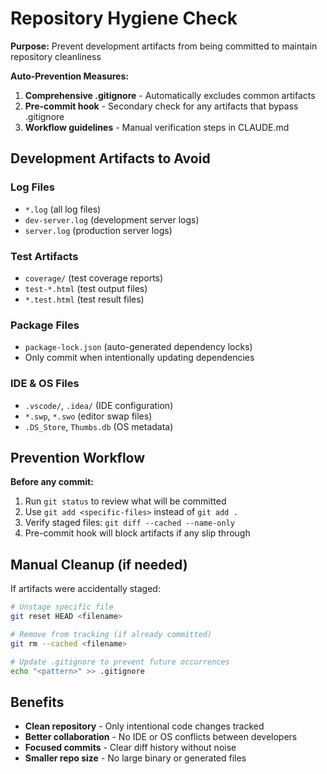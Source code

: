 # Repository Hygiene Check

**Purpose:** Prevent development artifacts from being committed to maintain repository cleanliness

**Auto-Prevention Measures:**
1. **Comprehensive .gitignore** - Automatically excludes common artifacts
2. **Pre-commit hook** - Secondary check for any artifacts that bypass .gitignore
3. **Workflow guidelines** - Manual verification steps in CLAUDE.md

## Development Artifacts to Avoid

### Log Files
- `*.log` (all log files)
- `dev-server.log` (development server logs)
- `server.log` (production server logs)

### Test Artifacts
- `coverage/` (test coverage reports)
- `test-*.html` (test output files)
- `*.test.html` (test result files)

### Package Files
- `package-lock.json` (auto-generated dependency locks)
- Only commit when intentionally updating dependencies

### IDE & OS Files
- `.vscode/`, `.idea/` (IDE configuration)
- `*.swp`, `*.swo` (editor swap files)
- `.DS_Store`, `Thumbs.db` (OS metadata)

## Prevention Workflow

**Before any commit:**
1. Run `git status` to review what will be committed
2. Use `git add <specific-files>` instead of `git add .`
3. Verify staged files: `git diff --cached --name-only`
4. Pre-commit hook will block artifacts if any slip through

## Manual Cleanup (if needed)

If artifacts were accidentally staged:
```bash
# Unstage specific file
git reset HEAD <filename>

# Remove from tracking (if already committed)
git rm --cached <filename>

# Update .gitignore to prevent future occurrences
echo "<pattern>" >> .gitignore
```

## Benefits

- **Clean repository** - Only intentional code changes tracked
- **Better collaboration** - No IDE or OS conflicts between developers  
- **Focused commits** - Clear diff history without noise
- **Smaller repo size** - No large binary or generated files